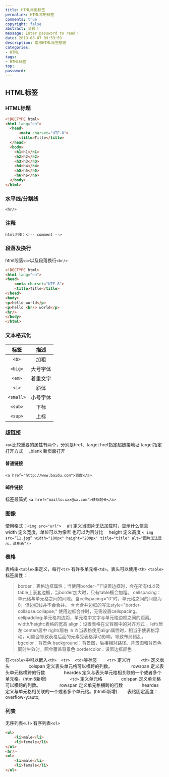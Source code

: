 ```yaml
---
title: HTML常用标签
permalink: HTML常用标签
comments: true
copyright: false
abstract: 交钱！
message: Enter password to read！
date: 2019-08-07 09:59:59
description: 常用HTML标签整理
categories:
- HTML
tags:
- HTML标签
top:
password:
---
```

## HTML标签
### HTML标题
```Html
<!DOCTYPE html>
<html lang="en">
  <head>
      <meta charset="UTF-8">
      <title>Title</title>
  </head>
  <body>
    <h1>h1</h1>
    <h2>h2</h2>
    <h3>h3</h3>
    <h4>h4</h4>
    <h5>h5</h5>
    <h6>h6</h6>
  </body>
</html>
```

### 水平线/分割线
`<hr/>`
### 注释
`html注释：<!-- comment -->`
### 段落及换行
html段落`<p>`以及段落换行`<br/>`
```Html
<!DOCTYPE html>
<html lang="en">
<head>
    <meta charset="UTF-8">
    <title>Title</title>
</head>
<body>
<p>hello world</p>
<p>hello <br/> world</p>
<hr/>
</body>
</html>
```
### 文本格式化
|标签|描述|
|:-:|:-:|
|`<b>`|加粗|
|`<big>`   |大号字体   |
|`<em>`   |着重文字   |
|`<i>`   |斜体   |
|`<small>`   |小号字体   |
|`<sub>`   |下标   |
|`<sup>`   |上标   |

### 超链接
`<a>`比较重要的属性有两个，分别是href、target
href指定超链接地址
target指定打开方式
&emsp;\_blank  新页面打开
#### 普通链接
`<a href="http://www.baidu.com">百度</a>`
#### 邮件链接
标签最简式
`<a href="mailto:xxx@xx.com">联系站长</a>`
### 图像
使用格式：`<img src="url">`
&emsp;alt  定义当图片无法加载时，显示什么信息
&emsp;width 定义宽度，单位可以为像素  也可以为百分比
&emsp;height 定义高度
`< img src=“11.jpg” width="100px" height="200px" title="title" alt="图片无法显示，请刷新"/>`
### 表格
表格由`<table>`来定义，每行`<tr>` 有许多单元格`<td>`。表头可以使用`<th>`
`<table>`标签属性：
>border：表格边框属性；当使用border="1"设置边框时，会在所有td以及table上嵌套边框，当border加大时，只有table框会加粗。
cellspacing：单元格与单元格之间的间隙。当cellspacing="0"时，单元格之间的间隙为0，但边框线并不会合并。
☆☆合并边框的写法style="border-collapse:collapse;" 使用边框合并时，无需设置cellspacing。
cellpadding:单元格内边距，单元格中文字与单元格边框之间的距离。
width/height:表格的宽高
align：设置表格在父容器中的对齐方式 ，left/居左 center/居中 right/居右
☆☆当表格使用align属性时，相当于使表格浮动，可能会导致表格后面的元素受表格浮动影响，导致布局错乱。
bgcolor：背景色
background：背景图，后接相对路径。背景图和背景色同时生效时，图会覆盖背景色
bordercolor：设置边框颜色

在`<table>`中可以嵌入`<th>  <tr>  <td>`等标签
　　`<tr>`   定义行
　　`<th>`   定义表头
　　　　colspan  定义表头单元格可以横跨的列数。
　　　　rowspan  定义表头单元格横跨的行数
　　　　heardes  定义与表头单元格相关联的一个或者多个单元格。(html5新增)　　　
　　`<td>`   定义单元格
　　　　colspan  定义单元格可以横跨的列数。
　　　　rowspan  定义单元格横跨的行数
　　　　heardes  定义与单元格相关联的一个或者多个单元格。(html5新增)　　
表格固定高度：overflow-y:auto;
### 列表
无序列表`<ul>`
有序列表`<ol>`
```Html
<ul>
    <li>male</li>
    <li>female</li>
</ul>
<hr/>
<ol>
    <li>male</li>
    <li>female</li>
</ol>
```
